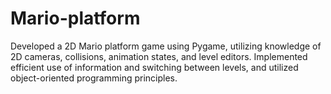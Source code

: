 # Mario-platform
Developed a 2D Mario platform game using Pygame, utilizing knowledge of 2D cameras, collisions, animation states, and level editors. Implemented efficient use of information and switching between levels, and utilized object-oriented programming principles.
